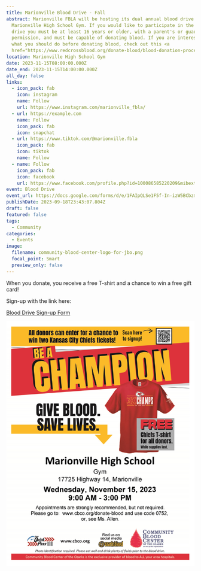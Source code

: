 ```yaml
---
title: Marionville Blood Drive - Fall
abstract: Marionville FBLA will be hosting its dual annual blood drive at the
  Marionville High School Gym. If you would like to participate in the blood
  drive you must be at least 16 years or older, with a parent's or guardian's
  permission, and must be capable of donating blood. If you are interested on
  what you should do before donating blood, check out this <a
  href="https://www.redcrossblood.org/donate-blood/blood-donation-process/before-during-after.html">link</a>.
location: Marionville High School Gym
date: 2023-11-15T08:00:00.000Z
date_end: 2023-11-15T14:00:00.000Z
all_day: false
links:
  - icon_pack: fab
    icon: instagram
    name: Follow
    url: https://www.instagram.com/marionville_fbla/
  - url: https://example.com
    name: Follow
    icon_pack: fab
    icon: snapchat
  - url: https://www.tiktok.com/@marionville.fbla
    icon_pack: fab
    icon: tiktok
    name: Follow
  - name: Follow
    icon_pack: fab
    icon: facebook
    url: https://www.facebook.com/profile.php?id=100086585220209&mibextid=LQQJ4d
event: Blood Drive
event_url: https://docs.google.com/forms/d/e/1FAIpQLSe1F5f-In-izW5BCbzmuiRSuI4nZUnZEZfuD-JmEU34q-0vdw/viewform?usp=sf_link
publishDate: 2023-09-18T23:43:07.804Z
draft: false
featured: false
tags:
  - Community
categories:
  - Events
image:
  filename: community-blood-center-logo-for-jbo.png
  focal_point: Smart
  preview_only: false
---
```

W﻿hen you donate, you receive a free T-shirt and a chance to win a free gift card!



S﻿ign-up with the link here:

[B﻿lood Drive Sign-up Form](https://docs.google.com/forms/d/e/1FAIpQLSe1F5f-In-izW5BCbzmuiRSuI4nZUnZEZfuD-JmEU34q-0vdw/viewform?usp=sf_link)

![Shirt](marionville_high_school_blood_drive_poster.jpg)
